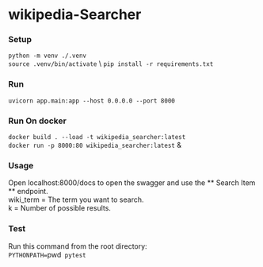 # wikipedia-Searcher

### Setup
`python -m venv ./.venv` \
`source .venv/bin/activate` \ 
`pip install -r requirements.txt`

### Run
`uvicorn app.main:app --host 0.0.0.0 --port 8000`

### Run On docker
`docker build . --load -t wikipedia_searcher:latest` \
`docker run -p 8000:80 wikipedia_searcher:latest` &

### Usage
Open localhost:8000/docs to open the swagger and use the ** Search Item ** endpoint. \
wiki_term = The term you want to search. \
k = Number of possible results.

### Test
Run this command from the root directory: \
`PYTHONPATH=`pwd` pytest`

